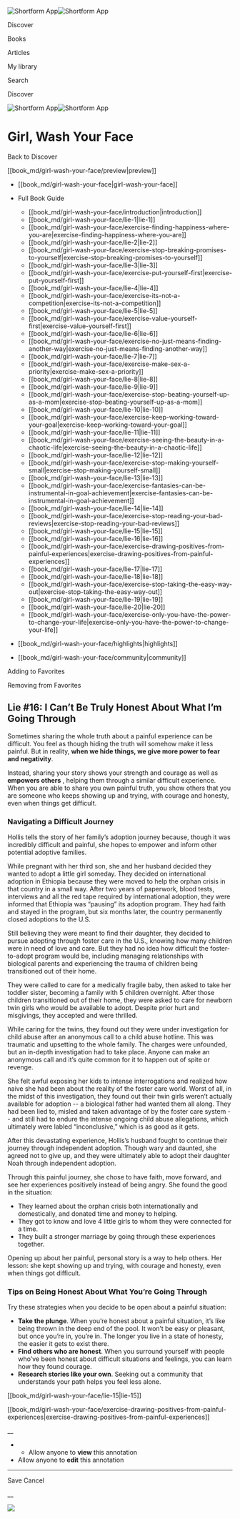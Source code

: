 ![Shortform App](/img/logo.36a2399e.svg)![Shortform App](/img/logo-dark.70c1b072.svg)

Discover

Books

Articles

My library

Search

Discover

![Shortform App](/img/logo.36a2399e.svg)![Shortform App](/img/logo-dark.70c1b072.svg)

# Girl, Wash Your Face

Back to Discover

[[book_md/girl-wash-your-face/preview|preview]]

  * [[book_md/girl-wash-your-face|girl-wash-your-face]]
  * Full Book Guide

    * [[book_md/girl-wash-your-face/introduction|introduction]]
    * [[book_md/girl-wash-your-face/lie-1|lie-1]]
    * [[book_md/girl-wash-your-face/exercise-finding-happiness-where-you-are|exercise-finding-happiness-where-you-are]]
    * [[book_md/girl-wash-your-face/lie-2|lie-2]]
    * [[book_md/girl-wash-your-face/exercise-stop-breaking-promises-to-yourself|exercise-stop-breaking-promises-to-yourself]]
    * [[book_md/girl-wash-your-face/lie-3|lie-3]]
    * [[book_md/girl-wash-your-face/exercise-put-yourself-first|exercise-put-yourself-first]]
    * [[book_md/girl-wash-your-face/lie-4|lie-4]]
    * [[book_md/girl-wash-your-face/exercise-its-not-a-competition|exercise-its-not-a-competition]]
    * [[book_md/girl-wash-your-face/lie-5|lie-5]]
    * [[book_md/girl-wash-your-face/exercise-value-yourself-first|exercise-value-yourself-first]]
    * [[book_md/girl-wash-your-face/lie-6|lie-6]]
    * [[book_md/girl-wash-your-face/exercise-no-just-means-finding-another-way|exercise-no-just-means-finding-another-way]]
    * [[book_md/girl-wash-your-face/lie-7|lie-7]]
    * [[book_md/girl-wash-your-face/exercise-make-sex-a-priority|exercise-make-sex-a-priority]]
    * [[book_md/girl-wash-your-face/lie-8|lie-8]]
    * [[book_md/girl-wash-your-face/lie-9|lie-9]]
    * [[book_md/girl-wash-your-face/exercise-stop-beating-yourself-up-as-a-mom|exercise-stop-beating-yourself-up-as-a-mom]]
    * [[book_md/girl-wash-your-face/lie-10|lie-10]]
    * [[book_md/girl-wash-your-face/exercise-keep-working-toward-your-goal|exercise-keep-working-toward-your-goal]]
    * [[book_md/girl-wash-your-face/lie-11|lie-11]]
    * [[book_md/girl-wash-your-face/exercise-seeing-the-beauty-in-a-chaotic-life|exercise-seeing-the-beauty-in-a-chaotic-life]]
    * [[book_md/girl-wash-your-face/lie-12|lie-12]]
    * [[book_md/girl-wash-your-face/exercise-stop-making-yourself-small|exercise-stop-making-yourself-small]]
    * [[book_md/girl-wash-your-face/lie-13|lie-13]]
    * [[book_md/girl-wash-your-face/exercise-fantasies-can-be-instrumental-in-goal-achievement|exercise-fantasies-can-be-instrumental-in-goal-achievement]]
    * [[book_md/girl-wash-your-face/lie-14|lie-14]]
    * [[book_md/girl-wash-your-face/exercise-stop-reading-your-bad-reviews|exercise-stop-reading-your-bad-reviews]]
    * [[book_md/girl-wash-your-face/lie-15|lie-15]]
    * [[book_md/girl-wash-your-face/lie-16|lie-16]]
    * [[book_md/girl-wash-your-face/exercise-drawing-positives-from-painful-experiences|exercise-drawing-positives-from-painful-experiences]]
    * [[book_md/girl-wash-your-face/lie-17|lie-17]]
    * [[book_md/girl-wash-your-face/lie-18|lie-18]]
    * [[book_md/girl-wash-your-face/exercise-stop-taking-the-easy-way-out|exercise-stop-taking-the-easy-way-out]]
    * [[book_md/girl-wash-your-face/lie-19|lie-19]]
    * [[book_md/girl-wash-your-face/lie-20|lie-20]]
    * [[book_md/girl-wash-your-face/exercise-only-you-have-the-power-to-change-your-life|exercise-only-you-have-the-power-to-change-your-life]]
  * [[book_md/girl-wash-your-face/highlights|highlights]]
  * [[book_md/girl-wash-your-face/community|community]]



Adding to Favorites 

Removing from Favorites 

## Lie #16: I Can’t Be Truly Honest About What I’m Going Through

Sometimes sharing the whole truth about a painful experience can be difficult. You feel as though hiding the truth will somehow make it less painful. But in reality, **when we hide things, we give more power to fear and negativity**.

Instead, sharing your story shows your strength and courage as well as **empowers others** , helping them through a similar difficult experience. When you are able to share you own painful truth, you show others that you are someone who keeps showing up and trying, with courage and honesty, even when things get difficult.

### Navigating a Difficult Journey

Hollis tells the story of her family’s adoption journey because, though it was incredibly difficult and painful, she hopes to empower and inform other potential adoptive families.

While pregnant with her third son, she and her husband decided they wanted to adopt a little girl someday. They decided on international adoption in Ethiopia because they were moved to help the orphan crisis in that country in a small way. After two years of paperwork, blood tests, interviews and all the red tape required by international adoption, they were informed that Ethiopia was “pausing” its adoption program. They had faith and stayed in the program, but six months later, the country permanently closed adoptions to the U.S.

Still believing they were meant to find their daughter, they decided to pursue adopting through foster care in the U.S., knowing how many children were in need of love and care. But they had no idea how difficult the foster-to-adopt program would be, including managing relationships with biological parents and experiencing the trauma of children being transitioned out of their home.

They were called to care for a medically fragile baby, then asked to take her toddler sister, becoming a family with 5 children overnight. After those children transitioned out of their home, they were asked to care for newborn twin girls who would be available to adopt. Despite prior hurt and misgivings, they accepted and were thrilled.

While caring for the twins, they found out they were under investigation for child abuse after an anonymous call to a child abuse hotline. This was traumatic and upsetting to the whole family. The charges were unfounded, but an in-depth investigation had to take place. Anyone can make an anonymous call and it’s quite common for it to happen out of spite or revenge.

She felt awful exposing her kids to intense interrogations and realized how naive she had been about the reality of the foster care world. Worst of all, in the midst of this investigation, they found out their twin girls weren’t actually available for adoption -- a biological father had wanted them all along. They had been lied to, misled and taken advantage of by the foster care system -- and still had to endure the intense ongoing child abuse allegations, which ultimately were labled “inconclusive,” which is as good as it gets.

After this devastating experience, Hollis’s husband fought to continue their journey through independent adoption. Though wary and daunted, she agreed not to give up, and they were ultimately able to adopt their daughter Noah through independent adoption.

Through this painful journey, she chose to have faith, move forward, and see her experiences positively instead of being angry. She found the good in the situation:

  * They learned about the orphan crisis both internationally and domestically, and donated time and money to helping.
  * They got to know and love 4 little girls to whom they were connected for a time.
  * They built a stronger marriage by going through these experiences together.



Opening up about her painful, personal story is a way to help others. Her lesson: she kept showing up and trying, with courage and honesty, even when things got difficult.

### Tips on Being Honest About What You’re Going Through

Try these strategies when you decide to be open about a painful situation:

  * **Take the plunge**. When you’re honest about a painful situation, it’s like being thrown in the deep end of the pool. It won’t be easy or pleasant, but once you’re in, you’re in. The longer you live in a state of honesty, the easier it gets to exist there.
  * **Find others who are honest**. When you surround yourself with people who’ve been honest about difficult situations and feelings, you can learn how they found courage.
  * **Research stories like your own**. Seeking out a community that understands your path helps you feel less alone. 



[[book_md/girl-wash-your-face/lie-15|lie-15]]

[[book_md/girl-wash-your-face/exercise-drawing-positives-from-painful-experiences|exercise-drawing-positives-from-painful-experiences]]

__

  *   * Allow anyone to **view** this annotation
  * Allow anyone to **edit** this annotation



* * *

Save Cancel

__




![](https://bat.bing.com/action/0?ti=56018282&Ver=2&mid=2ea9b831-cf6c-4ad3-9e9a-d06f0b2f297f&sid=49fff5b0636c11eeb9c611038afc8668&vid=4a005010636c11ee80c703d4c4a7acd5&vids=0&msclkid=N&pi=0&lg=en-US&sw=800&sh=600&sc=24&nwd=1&tl=Shortform%20%7C%20Girl,%20Wash%20Your%20Face&p=https%3A%2F%2Fwww.shortform.com%2Fapp%2Fbook%2Fgirl-wash-your-face%2Flie-16&r=&lt=470&evt=pageLoad&sv=1&rn=519772)
